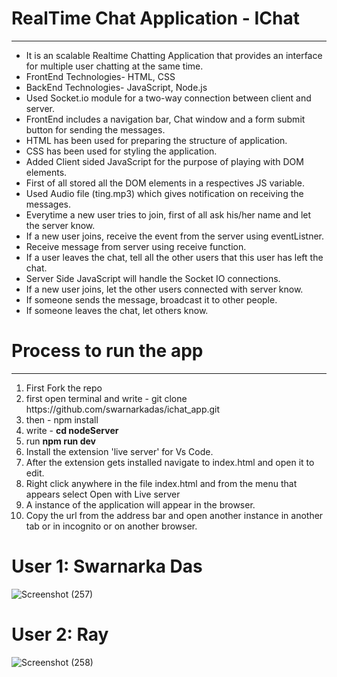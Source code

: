 <h1>RealTime Chat Application - IChat</h1>
<hr>
<ul>
  <li>It is an scalable Realtime Chatting Application that provides an interface for multiple user chatting at the same time.</li>
  <li>FrontEnd Technologies- HTML, CSS</li>
  <li>BackEnd Technologies- JavaScript, Node.js</li>
  <li>Used Socket.io module for a two-way connection between client and server.</li>
  <li>FrontEnd includes a navigation bar, Chat window and a form submit button for sending the messages.</li>
  <li>HTML has been used for preparing the structure of application.</li>
  <li>CSS has been used for styling the application.</li>
  <li>Added Client sided JavaScript for the purpose of playing with DOM elements.</li>
  <li>First of all stored all the DOM elements in a respectives JS variable.</li>
  <li>Used Audio file (ting.mp3) which gives notification on receiving the messages.</li>
  <li>Everytime a new user tries to join, first of all ask his/her name and let the server know.</li>
  <li>If a new user joins, receive the event from the server using eventListner.</li>
  <li>Receive message from server using receive function.</li>
  <li>If a user leaves the chat, tell all the other users that this user has left the chat.</li>
  <li>Server Side JavaScript will handle the Socket IO connections.</li>
  <li>If a new user joins, let the other users connected with server know.</li>
  <li>If someone sends the message, broadcast it to other people.</li>
  <li>If someone leaves the chat, let others know.</li>
</ul>




<h1>Process to run the app</h1>
<hr>
<ol>
  <li>First Fork the repo</li>
  <li> first open terminal and write - git clone https://github.com/swarnarkadas/ichat_app.git </li>
  <li> then - npm install</li>
  <li>write - <b>cd nodeServer</b></li>
  <li>run <b>npm run dev</b></li>
  <li>Install the extension 'live server' for Vs Code.</li>
  <li>After the extension gets installed navigate to index.html and open it to edit.</li>
  <li>Right click anywhere in the file index.html and from the menu that appears select Open with Live server</li>
  <li>A instance of the application will appear in the browser.</li>
  <li>Copy the url from the address bar and open another instance in another tab or in incognito or on another browser.</li>
</ol>

<h1>User 1: Swarnarka Das</h1>

![Screenshot (257)](https://user-images.githubusercontent.com/84660268/217365582-f06c975b-0403-40d1-a98c-164e36d47d3c.png)


<h1>User 2: Ray</h1>

![Screenshot (258)](https://user-images.githubusercontent.com/84660268/217365748-81432018-3588-4512-8a28-365e9bae3d33.png)

